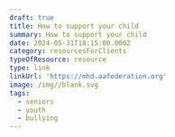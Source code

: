 ```yaml
---
draft: true
title: How to support your child
summary: How to support your child
date: 2024-05-31T18:15:00.000Z
category: resourcesForClients
typeOfResource: resource
type: link
linkUrl: 'https://mhd.aafederation.org'
image: /img//blank.svg
tags:
  - seniors
  - youth
  - bullying
---
```


